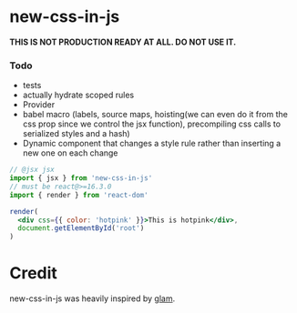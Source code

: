 # new-css-in-js

**THIS IS NOT PRODUCTION READY AT ALL. DO NOT USE IT.**

### Todo

* tests
* actually hydrate scoped rules
* Provider
* babel macro (labels, source maps, hoisting(we can even do it from the css prop since we control the jsx function), precompiling css calls to serialized styles and a hash)
* Dynamic component that changes a style rule rather than inserting a new one on each change

```jsx
// @jsx jsx
import { jsx } from 'new-css-in-js'
// must be react@>=16.3.0
import { render } from 'react-dom'

render(
  <div css={{ color: 'hotpink' }}>This is hotpink</div>,
  document.getElementById('root')
)
```

# Credit

new-css-in-js was heavily inspired by [glam](https://github.com/threepointone/glam).
